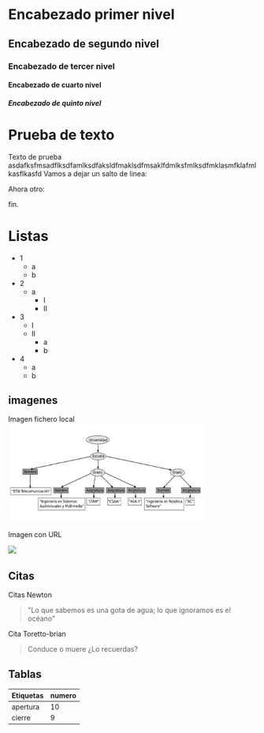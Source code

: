 # Encabezado primer nivel
## Encabezado de segundo nivel
### Encabezado de tercer nivel
#### Encabezado de cuarto nivel
##### Encabezado de quinto nivel

# Prueba de texto 

Texto de prueba asdafksfmsadflksdfamlksdfaksldfmaklsdfmsaklfdmlksfmlksdfmklasmfklafmlkasflkasfd
Vamos a dejar un salto de linea:

Ahora otro:

fin.


# Listas

* 1
    * a
    * b
* 2
    * a
        * I
        * II
* 3
    * I
    * II
        * a
        * b
* 4
    * a
    * b
## imagenes

Imagen fichero local
<img height="200" src="ej2.JPG" width="400">

Imagen con URL

![](https://upload.wikimedia.org/wikipedia/commons/thumb/d/dd/Spanish_Air_Force_Typhoon_MOD_45157735.jpg/250px-Spanish_Air_Force_Typhoon_MOD_45157735.jpg)

## Citas

Citas Newton
> "Lo que sabemos es una gota de agua; lo que ignoramos es el océano"

Cita Toretto-brian
>Conduce o muere ¿Lo recuerdas?

## Tablas

|Etiquetas|   numero     |
|---------|--------------|
|apertura |      10      |
|cierre   |       9      |


